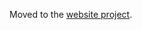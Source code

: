 Moved to the [website project](https://github.com/canonical-web-and-design/dqlite.io/blob/master/docs/protocol.md).
